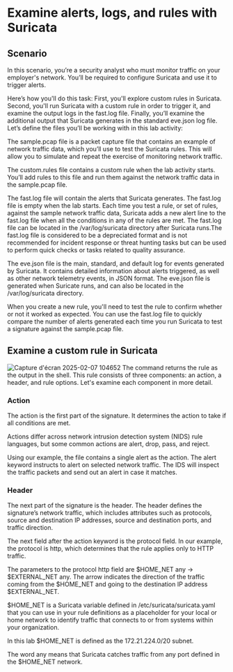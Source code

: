 # Examine alerts, logs, and rules with Suricata
## Scenario
In this scenario, you’re a security analyst who must monitor traffic on your employer's network. You’ll be required to configure Suricata and use it to trigger alerts.

Here’s how you'll do this task: First, you'll explore custom rules in Suricata. Second, you'll run Suricata with a custom rule in order to trigger it, and examine the output logs in the fast.log file. Finally, you’ll examine the additional output that Suricata generates in the standard eve.json log file.
Let’s define the files you’ll be working with in this lab activity:

The sample.pcap file is a packet capture file that contains an example of network traffic data, which you’ll use to test the Suricata rules. This will allow you to simulate and repeat the exercise of monitoring network traffic.

The custom.rules file contains a custom rule when the lab activity starts. You’ll add rules to this file and run them against the network traffic data in the sample.pcap file.

The fast.log file will contain the alerts that Suricata generates. The fast.log file is empty when the lab starts. Each time you test a rule, or set of rules, against the sample network traffic data, Suricata adds a new alert line to the fast.log file when all the conditions in any of the rules are met. The fast.log file can be located in the /var/log/suricata directory after Suricata runs.The fast.log file is considered to be a depreciated format and is not recommended for incident response or threat hunting tasks but can be used to perform quick checks or tasks related to quality assurance.

The eve.json file is the main, standard, and default log for events generated by Suricata. It contains detailed information about alerts triggered, as well as other network telemetry events, in JSON format. The eve.json file is generated when Suricate runs, and can also be located in the /var/log/suricata directory.

When you create a new rule, you'll need to test the rule to confirm whether or not it worked as expected. You can use the fast.log file to quickly compare the number of alerts generated each time you run Suricata to test a signature against the sample.pcap file.
## Examine a custom rule in Suricata

![Capture d'écran 2025-02-07 104652](https://github.com/user-attachments/assets/780151d6-ff78-4970-a1d6-d822e9186dbf)
The command returns the rule as the output in the shell.
This rule consists of three components: an action, a header, and rule options.
Let's examine each component in more detail.
### Action
The action is the first part of the signature. It determines the action to take if all conditions are met.

Actions differ across network intrusion detection system (NIDS) rule languages, but some common actions are alert, drop, pass, and reject.

Using our example, the file contains a single alert as the action. The alert keyword instructs to alert on selected network traffic. The IDS will inspect the traffic packets and send out an alert in case it matches.
### Header
The next part of the signature is the header. The header defines the signature’s network traffic, which includes attributes such as protocols, source and destination IP addresses, source and destination ports, and traffic direction.

The next field after the action keyword is the protocol field. In our example, the protocol is http, which determines that the rule applies only to HTTP traffic.

The parameters to the protocol http field are $HOME_NET any -> $EXTERNAL_NET any. The arrow indicates the direction of the traffic coming from the $HOME_NET and going to the destination IP address $EXTERNAL_NET.

$HOME_NET is a Suricata variable defined in /etc/suricata/suricata.yaml that you can use in your rule definitions as a placeholder for your local or home network to identify traffic that connects to or from systems within your organization.

In this lab $HOME_NET is defined as the 172.21.224.0/20 subnet.

The word any means that Suricata catches traffic from any port defined in the $HOME_NET network.

